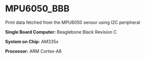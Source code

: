 # MPU6050_BBB
Print data fetched from the MPU6050 sensor using I2C peripheral

**Single Board Computer:** Beaglebone Black Revision C

**System on Chip:** AM335x

**Processor:** ARM Cortex-A8
